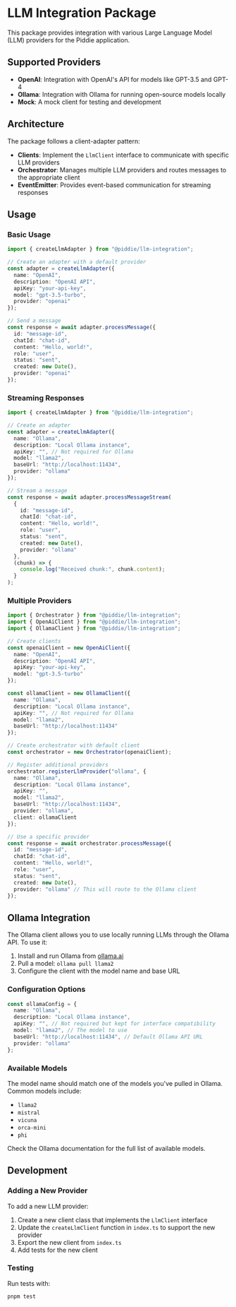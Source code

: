 # LLM Integration Package

This package provides integration with various Large Language Model (LLM) providers for the Piddie application.

## Supported Providers

- **OpenAI**: Integration with OpenAI's API for models like GPT-3.5 and GPT-4
- **Ollama**: Integration with Ollama for running open-source models locally
- **Mock**: A mock client for testing and development

## Architecture

The package follows a client-adapter pattern:

- **Clients**: Implement the `LlmClient` interface to communicate with specific LLM providers
- **Orchestrator**: Manages multiple LLM providers and routes messages to the appropriate client
- **EventEmitter**: Provides event-based communication for streaming responses

## Usage

### Basic Usage

```typescript
import { createLlmAdapter } from "@piddie/llm-integration";

// Create an adapter with a default provider
const adapter = createLlmAdapter({
  name: "OpenAI",
  description: "OpenAI API",
  apiKey: "your-api-key",
  model: "gpt-3.5-turbo",
  provider: "openai"
});

// Send a message
const response = await adapter.processMessage({
  id: "message-id",
  chatId: "chat-id",
  content: "Hello, world!",
  role: "user",
  status: "sent",
  created: new Date(),
  provider: "openai"
});
```

### Streaming Responses

```typescript
import { createLlmAdapter } from "@piddie/llm-integration";

// Create an adapter
const adapter = createLlmAdapter({
  name: "Ollama",
  description: "Local Ollama instance",
  apiKey: "", // Not required for Ollama
  model: "llama2",
  baseUrl: "http://localhost:11434",
  provider: "ollama"
});

// Stream a message
const response = await adapter.processMessageStream(
  {
    id: "message-id",
    chatId: "chat-id",
    content: "Hello, world!",
    role: "user",
    status: "sent",
    created: new Date(),
    provider: "ollama"
  },
  (chunk) => {
    console.log("Received chunk:", chunk.content);
  }
);
```

### Multiple Providers

```typescript
import { Orchestrator } from "@piddie/llm-integration";
import { OpenAiClient } from "@piddie/llm-integration";
import { OllamaClient } from "@piddie/llm-integration";

// Create clients
const openaiClient = new OpenAiClient({
  name: "OpenAI",
  description: "OpenAI API",
  apiKey: "your-api-key",
  model: "gpt-3.5-turbo"
});

const ollamaClient = new OllamaClient({
  name: "Ollama",
  description: "Local Ollama instance",
  apiKey: "", // Not required for Ollama
  model: "llama2",
  baseUrl: "http://localhost:11434"
});

// Create orchestrator with default client
const orchestrator = new Orchestrator(openaiClient);

// Register additional providers
orchestrator.registerLlmProvider("ollama", {
  name: "Ollama",
  description: "Local Ollama instance",
  apiKey: "",
  model: "llama2",
  baseUrl: "http://localhost:11434",
  provider: "ollama",
  client: ollamaClient
});

// Use a specific provider
const response = await orchestrator.processMessage({
  id: "message-id",
  chatId: "chat-id",
  content: "Hello, world!",
  role: "user",
  status: "sent",
  created: new Date(),
  provider: "ollama" // This will route to the Ollama client
});
```

## Ollama Integration

The Ollama client allows you to use locally running LLMs through the Ollama API. To use it:

1. Install and run Ollama from [ollama.ai](https://ollama.ai)
2. Pull a model: `ollama pull llama2`
3. Configure the client with the model name and base URL

### Configuration Options

```typescript
const ollamaConfig = {
  name: "Ollama",
  description: "Local Ollama instance",
  apiKey: "", // Not required but kept for interface compatibility
  model: "llama2", // The model to use
  baseUrl: "http://localhost:11434", // Default Ollama API URL
  provider: "ollama"
};
```

### Available Models

The model name should match one of the models you've pulled in Ollama. Common models include:

- `llama2`
- `mistral`
- `vicuna`
- `orca-mini`
- `phi`

Check the Ollama documentation for the full list of available models.

## Development

### Adding a New Provider

To add a new LLM provider:

1. Create a new client class that implements the `LlmClient` interface
2. Update the `createLlmClient` function in `index.ts` to support the new provider
3. Export the new client from `index.ts`
4. Add tests for the new client

### Testing

Run tests with:

```bash
pnpm test
```
